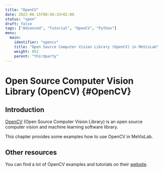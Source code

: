 ```yaml
---
title: "OpenCV"
date: 2022-06-15T08:56:33+02:00
status: "open"
draft: false
tags: ["Advanced", "Tutorial", "OpenCV", "Python"]
menu: 
  main:
    identifier: "opencv"
    title: "Open Source Computer Vision Library (OpenCV) in MeVisLab"
    weight: 852
    parent: "thirdparty"
---
```

# Open Source Computer Vision Library (OpenCV) {#OpenCV}
## Introduction
[OpenCV](https://opencv.org/ "OpenCV") (Open Source Computer Vision Library) is an open source computer vision and machine learning software library.

This chapter provides some examples how to use OpenCV in MeVisLab.

## Other resources
You can find a lot of OpenCV examples and tutorials on their [website](https://docs.opencv.org/4.x/d9/df8/tutorial_root.html).